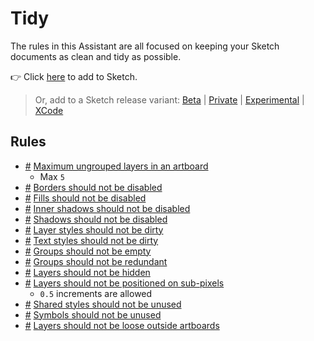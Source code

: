 # Tidy

The rules in this Assistant are all focused on keeping your Sketch documents as clean and tidy as
possible.

👉 Click [here](https://add-sketch-assistant.now.sh/api/main?pkg=@sketch-hq/sketch-tidy-assistant)
to add to Sketch.

> Or, add to a Sketch release variant:
> [Beta](https://add-sketch-assistant.now.sh/api/main?variant=beta&pkg=@sketch-hq/sketch-tidy-assistant)
> |
> [Private](https://add-sketch-assistant.now.sh/api/main?variant=private&pkg=@sketch-hq/sketch-tidy-assistant)
> |
> [Experimental](https://add-sketch-assistant.now.sh/api/main?variant=experimental&pkg=@sketch-hq/sketch-tidy-assistant)
> |
> [XCode](https://add-sketch-assistant.now.sh/api/main?variant=xcode&pkg=@sketch-hq/sketch-tidy-assistant)

## Rules

- [#](#artboards-max-ungrouped-layers)
  [Maximum ungrouped layers in an artboard](https://github.com/sketch-hq/sketch-assistant-core-rules/tree/master/src/rules/artboards-max-ungrouped-layers)
  - Max `5`
- [#](#borders-no-disabled)
  [Borders should not be disabled](https://github.com/sketch-hq/sketch-assistant-core-rules/tree/master/src/rules/borders-no-disabled)
- [#](#fills-no-disabled)
  [Fills should not be disabled](https://github.com/sketch-hq/sketch-assistant-core-rules/tree/master/src/rules/fills-no-disabled)
- [#](#inner-shadows-no-disabled)
  [Inner shadows should not be disabled](https://github.com/sketch-hq/sketch-assistant-core-rules/tree/master/src/rules/inner-shadows-no-disabled)
- [#](#shadows-no-disabled)
  [Shadows should not be disabled](https://github.com/sketch-hq/sketch-assistant-core-rules/tree/master/src/rules/shadows-no-disabled)
- [#](#layer-styles-no-dirty)
  [Layer styles should not be dirty](https://github.com/sketch-hq/sketch-assistant-core-rules/tree/master/src/rules/layer-styles-no-dirty)
- [#](#text-styles-no-dirty)
  [Text styles should not be dirty](https://github.com/sketch-hq/sketch-assistant-core-rules/tree/master/src/rules/text-styles-no-dirty)
- [#](#groups-no-empty)
  [Groups should not be empty](https://github.com/sketch-hq/sketch-assistant-core-rules/tree/master/src/rules/groups-no-empty)
- [#](#groups-no-redundant)
  [Groups should not be redundant](https://github.com/sketch-hq/sketch-assistant-core-rules/tree/master/src/rules/groups-no-redundant)
- [#](#layers-no-hidden)
  [Layers should not be hidden](https://github.com/sketch-hq/sketch-assistant-core-rules/tree/master/src/rules/layers-no-hidden)
- [#](#layers-subpixel-positioning)
  [Layers should not be positioned on sub-pixels](https://github.com/sketch-hq/sketch-assistant-core-rules/tree/master/src/rules/layers-subpixel-positioning)
  - `0.5` increments are allowed
- [#](#shared-styles-no-unused)
  [Shared styles should not be unused](https://github.com/sketch-hq/sketch-assistant-core-rules/tree/master/src/rules/shared-styles-no-unused)
- [#](#symbols-no-unused)
  [Symbols should not be unused](https://github.com/sketch-hq/sketch-assistant-core-rules/tree/master/src/rules/symbols-no-unused)
- [#](#layers-no-loose)
  [Layers should not be loose outside artboards](https://github.com/sketch-hq/sketch-assistant-core-rules/tree/master/src/rules/layers-no-loose)
